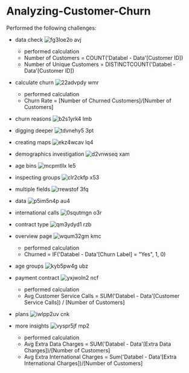 # Analyzing-Customer-Churn

Performed the following challenges:
- data check
![fg3loe2o avj](https://github.com/MarcvWaes/Datacamp-Analyzing-Customer-Churn/assets/120553175/8c341c80-b5ee-42b2-8d0b-3e8e3abc02ce)
  - performed calculation
  - Number of Customers = COUNT('Databel - Data'[Customer ID])
  - Number of Unique Customers = DISTINCTCOUNT('Databel - Data'[Customer ID])
- calculate churn
![22advpdy wmr](https://github.com/MarcvWaes/Datacamp-Analyzing-Customer-Churn/assets/120553175/6a623957-f112-45ce-867e-f266564453fe)
  - performed calculation
  - Churn Rate = [Number of Churned Customers]/[Number of Customers]
- churn reasons
![b2s1yrk4 lmb](https://github.com/MarcvWaes/Datacamp-Analyzing-Customer-Churn/assets/120553175/335b055b-ccbb-4449-bd25-ed847f212782)
- digging deeper
![tdvnehy5 3pt](https://github.com/MarcvWaes/Datacamp-Analyzing-Customer-Churn/assets/120553175/6facf2a4-a923-4a2b-a44d-08cd42f55ec2)
- creating maps
![ekz4wcav lq4](https://github.com/MarcvWaes/Datacamp-Analyzing-Customer-Churn/assets/120553175/911a3911-8a3c-4c69-bfee-792773439763)
- demographics investigation
![d2vnwseq xam](https://github.com/MarcvWaes/Datacamp-Analyzing-Customer-Churn/assets/120553175/e2c8ba4f-ec52-406c-a5e1-95a471554c8c)
- age bins
![mcpmtllx le5](https://github.com/MarcvWaes/Datacamp-Analyzing-Customer-Churn/assets/120553175/0400e3db-46c0-4a33-b339-7ef79c5c941a)
- inspecting groups
![clr2ckfp x53](https://github.com/MarcvWaes/Datacamp-Analyzing-Customer-Churn/assets/120553175/e7bc2fdf-e3c5-4940-a974-53187c4afec3)
- multiple fields
![rrewstof 3fq](https://github.com/MarcvWaes/Datacamp-Analyzing-Customer-Churn/assets/120553175/7bdc76e5-9359-4f84-bc69-3284141d5e8c)
- data
![p5im5n4p au4](https://github.com/MarcvWaes/Datacamp-Analyzing-Customer-Churn/assets/120553175/c249ebc7-062b-4856-b982-6efa3e0895f6)
- international calls
![0squtmgn o3r](https://github.com/MarcvWaes/Datacamp-Analyzing-Customer-Churn/assets/120553175/c0b2e372-3e5d-4529-bda5-04403d42d9b4)
- contract type
![qm3ydyd1 rzb](https://github.com/MarcvWaes/Datacamp-Analyzing-Customer-Churn/assets/120553175/c38e3d50-7381-4454-be05-04f68e2c173e)

- overview page
![wqum32gm kmc](https://github.com/MarcvWaes/Datacamp-Analyzing-Customer-Churn/assets/120553175/87a78d1c-b8b1-4b8d-b138-65b0c96ee891)
  - performed calculation
  - Churned = IF('Databel - Data'[Churn Label] = "Yes", 1, 0)
- age groups
![kyb5pw4g ubz](https://github.com/MarcvWaes/Datacamp-Analyzing-Customer-Churn/assets/120553175/c9bcf22c-5de7-4227-ab4c-bc9e3289cffb)
- payment contract
![yxjwoln2 ncf](https://github.com/MarcvWaes/Datacamp-Analyzing-Customer-Churn/assets/120553175/a2fea737-0fc5-47fe-ab68-ed813832435d)
  - performed calculation
  - Avg Customer Service Calls = SUM('Databel - Data'[Customer Service Calls]) / [Number of Customers]
- plans
![iwlpp2uv cnk](https://github.com/MarcvWaes/Datacamp-Analyzing-Customer-Churn/assets/120553175/cbfc01e8-23f3-46ea-bab7-f2c0e3fb100d)
- more insights
![vyspr5jf mp2](https://github.com/MarcvWaes/Datacamp-Analyzing-Customer-Churn/assets/120553175/72c34f33-1289-412a-9a36-c642f870cb21)
  - performed calculation
  - Avg Extra Data Charges = SUM('Databel - Data'[Extra Data Charges])/[Number of Customers]
  - Avg Extra International Charges = Sum('Databel - Data'[Extra International Charges])/[Number of Customers]
